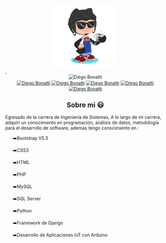 <div>
    <div align=center>
        <img src="https://raw.githubusercontent.com/AhmedFathyDev/AhmedFathyDev/main/GitHub.png" alt="Diego Bonatti" height="200">
    </div>,
    <div align=center>
        <img src="https://readme-typing-svg.herokuapp.com?color=%236FDA44&size=32&center=true&vCenter=true&width=600&height=50&lines=Hola,+Soy+Diego+Bonatti+%F0%9F%91%8B;Egresado+de+Ingeniería+de+Sistemas" alt="Diego Bonatti" />
    </div>
    <div align=center>
      <a href="#" target="blank"><img align="center" src="https://img.shields.io/badge/YouTube-FF0000?style=for-the-badge&logo=youtube&logoColor=white" alt="Diego Bonatti"  /></a>
      <a href="https://wa.link/8if955" target="blank"><img align="center" src="https://img.shields.io/badge/WhatsApp-00FF00?style=for-the-badge&logo=whatsapp&logoColor=white" alt="Diego Bonatti" /></a>
      <a href="https://www.linkedin.com/in/diego-bonatti-pajuelo" target="blank"><img align="center" src="https://img.shields.io/badge/LinkedIn-0077B5?style=for-the-badge&logo=linkedin&logoColor=white" alt="Diego Bonatti"/></a>
      <a href="https://www.facebook.com/diego.bonattipajuelo" target="blank"><img align="center" src="https://img.shields.io/badge/Facebook-1877F2?style=for-the-badge&logo=facebook&logoColor=white" alt="Diego Bonatti"  /></a>
      <a href = "mailto:bonattipajuelodiego2406@gmail.com" target="blank"><img align="center" src="https://img.shields.io/badge/Gmail-D14836?style=for-the-badge&logo=gmail&logoColor=white" alt="Diego Bonatti"  /></a>
<br>
<h2>Sobre mi 😃</h2>
    </div>
    <div>
        <p>
            Egresado de la carrera de Ingeniería de Sistemas, A lo largo de mi carrera, adquirí un conocimiento en programación, análisis de datos, metodología para el desarrollo de software, además tengo conocimiento en :
<ol>➡️Bootstrap V5.3</ol>
<ol>➡️CSS3</ol>
<ol>➡️HTML</ol>
<ol>➡️PHP</ol>
<ol>➡️MySQL</ol>
<ol>➡️SQL Server</ol>
<ol>➡️Python</ol>
<ol>➡️Framework de Django </ol>
<ol>➡️Desarrollo de Aplicaciones IoT con Arduino</ol>
        </p>
    </div>
</div>
